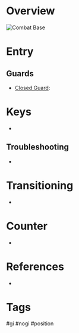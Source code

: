 # Overview

![Combat Base](https://i.ytimg.com/vi/7lnAtWICNpU/maxresdefault.jpg)
# Entry
## Guards
- [Closed Guard](obsidian://open?vault=Obsidian-BJJ-Notes&file=Guards%2FClosed%20Guard):
# Keys
- 
## Troubleshooting
- 
# Transitioning
- 
# Counter
- 
# References
- 
# Tags
#gi #nogi #position 